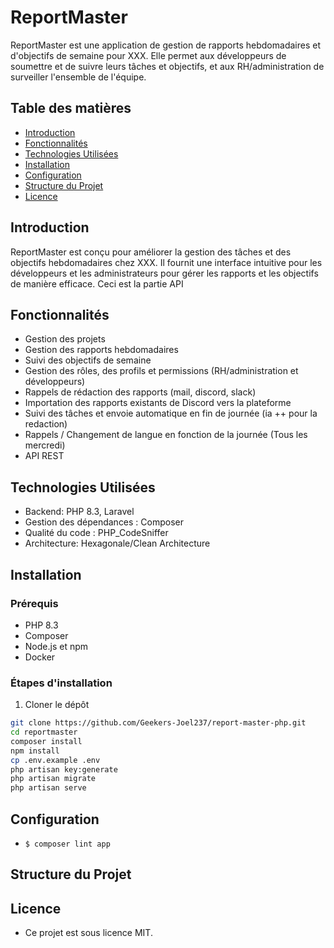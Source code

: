 # ReportMaster

ReportMaster est une application de gestion de rapports hebdomadaires et d'objectifs de semaine pour XXX. 
Elle permet aux développeurs de soumettre et de suivre leurs tâches et objectifs, 
et aux RH/administration de surveiller l'ensemble de l'équipe.

## Table des matières

- [Introduction](#introduction)
- [Fonctionnalités](#fonctionnalités)
- [Technologies Utilisées](#technologies-utilisées)
- [Installation](#installation)
- [Configuration](#configuration)
- [Structure du Projet](#structure-du-projet)
- [Licence](#licence)

## Introduction

ReportMaster est conçu pour améliorer la gestion des tâches et des objectifs hebdomadaires chez XXX. 
Il fournit une interface intuitive pour les développeurs et les administrateurs pour gérer les rapports et 
les objectifs de manière efficace.
Ceci est la partie API 
## Fonctionnalités

- Gestion des projets
- Gestion des rapports hebdomadaires
- Suivi des objectifs de semaine 
- Gestion des rôles, des profils et permissions (RH/administration et développeurs)
- Rappels de rédaction des rapports (mail, discord, slack)
- Importation des rapports existants de Discord vers la plateforme
- Suivi des tâches et envoie automatique en fin de journée (ia ++ pour la redaction)
- Rappels / Changement de langue en fonction de la journée (Tous les mercredi)
- API REST 
## Technologies Utilisées

- Backend: PHP 8.3, Laravel
- Gestion des dépendances : Composer
- Qualité du code : PHP_CodeSniffer
- Architecture: Hexagonale/Clean Architecture

## Installation

### Prérequis

- PHP 8.3
- Composer
- Node.js et npm
- Docker

### Étapes d'installation

1. Cloner le dépôt

```bash
git clone https://github.com/Geekers-Joel237/report-master-php.git
cd reportmaster
composer install
npm install
cp .env.example .env
php artisan key:generate
php artisan migrate
php artisan serve
````

## Configuration
- ``$ composer lint app``

## Structure du Projet

## Licence
- Ce projet est sous licence MIT.
